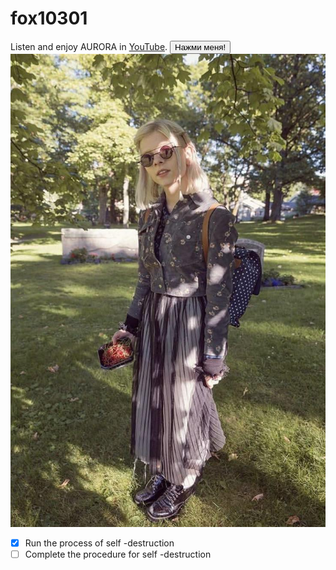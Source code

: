 # fox10301
Listen and enjoy AURORA in [YouTube](https://youtube.com/@auroramusic).
<button>Нажми меня!</button>
![AURORA](https://raw.githubusercontent.com/person10301/fox10301/refs/heads/main/Photos/auroramusic-2eovv943njne1.jpg)

- [x] Run the process of self -destruction
- [ ] Complete the procedure for self -destruction
